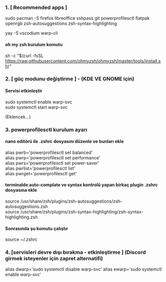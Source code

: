 ### 1. [ Recommended apps ]

sudo pacman -S firefox libreoffice sshpass git powerprofilesctl flatpak openrgb zsh-autosuggestions zsh-syntax-highlighting

yay -S vscodium warp-cli

#### oh my zsh kurulum komutu

sh -c "$(curl -fsSL https://raw.githubusercontent.com/ohmyzsh/ohmyzsh/master/tools/install.sh)"

### 2. [ güç modunu değiştirme ] - (KDE VE GNOME için)

#### Servisi etkinleştir
sudo systemctl enable warp-svc <br>
sudo systemctl start warp-svc <br>

(Eklencek...)

### 3. powerprofilesctl kurulum ayarı

#### nano editörü ile .zshrc dosyasını düzenle ve bunları ekle
alias pwrb='powerprofilesctl set balanced' <br>
alias pwrp='powerprofilesctl set performance' <br>
alias pwrs='powerprofilesctl set power-saver' <br>
alias pwrlist='powerprofilesctl list' <br>
alias pwrget='powerprofilesctl get' <br>

#### terminalde auto-complate ve syntax kontrolü yapan birkaç plugin .zshrc dosyasına ekle
source /usr/share/zsh/plugins/zsh-autosuggestions/zsh-autosuggestions.zsh <br>
source /usr/share/zsh/plugins/zsh-syntax-highlighting/zsh-syntax-highlighting.zsh <br>

#### Sonrasında şu komutu çalıştır
source ~/.zshrc

### 4. [servisleri devre dışı bırakma - etkinleştirme ] (Discord girmek isteyenler için zapret alternatifi)

alias dwarp='sudo systemctl disable warp-svc'
alias ewarp='sudo systemctl enable warp-svc'
